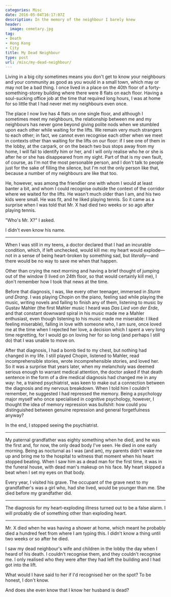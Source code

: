 ```yaml
---
categories: Misc
date: 2016-05-04T16:17:07Z
description: In the memory of the neighbour I barely knew
header:
  image: cemetary.jpg
tag:
- Death
- Hong Kong
- City
title: My Dead Neighbour
type: post
url: /misc/my-dead-neighbour/
---
```


Living in a big city sometimes means you don't get to know your neighbours and your community as good as you would in a small town, which may or may not be a bad thing. I once lived in a place on the 40th floor of a forty-something-storey building where there were 8 flats on each floor. Having a soul-sucking office job at the time that required long hours, I was at home for so little that I had never met my neighbours even once.

The place I now live has 4 flats on one single floor, and although I sometimes meet my neighbours, the relationship between me and my neighbours has never gone beyond giving polite nods when we stumbled upon each other while waiting for the lifts. We remain very much strangers to each other; in fact, we cannot even recognise each other when we meet in contexts other than waiting for the lifts on our floor: if I see one of them in the lobby, at the carpark, or on the beach two bus stops away from my home, I will fail to identify him or her, and I will only realise who he or she is after he or she has disappeared from my sight. Part of that is my own fault, of course, as I'm not the most personable person, and I don't talk to people just for the sake of filling the silence, but I'm not the only person like that, because a number of my neighbours are like that too.

He, however, was among the friendlier one with whom I would at least banter a bit, and whom I could recognise outside the context of the corridor where we waited for the lifts. He wasn't much older than I am, and his two kids were small. He was fit, and he liked playing tennis. So it came as a surprise when I was told that Mr. X had died two weeks or so ago after playing tennis.

"Who's Mr. X?" I asked.

I didn't even know his name.

***

When I was still in my teens, a doctor declared that I had an incurable condition, which, if left unchecked, would kill me: my heart would explode—not in a sense of being heart-broken by something sad, but *literally*—and there would be no way to save me when that happen.

Other than crying the next morning and having a brief thought of jumping out of the window (I lived on 24th floor, so that would certainly kill me), I don't remember how I took that news at the time.

Before that diagnosis, I was, like every other teenager, immersed in *Sturm und Drang*. I was playing Chopin on the piano, feeling sad while playing the music, writing novels and failing to finish any of them, listening to music by Gustav Mahler (the first Mahler music I heard was *Das Lied von der Erde*, and that constant downward spiral in his music made me a Mahler enthusiast, even though listening to his music made me miserable: I liked feeling miserable), falling in love with someone who, I am sure, once loved me at the time when I rejected her love, a decision which I spent a very long time regretting, for I would go on loving her for so long (and perhaps I still do) that I was unable to move on.

After that diagnosis, I had a bomb tied to my chest, but nothing had changed in my life. I still played Chopin, listened to Mahler, read incomprehensible stories, wrote incomprehensible stories, and loved her. So it was a surprise that years later, when my melancholy was deemed serious enough to warrant medical attention, the doctor asked if that death sentence in the form of a dire medical diagnosis had changed me in any way: he, a trained psychiatrist, was keen to make out a connection between the diagnosis and my nervous breakdown. When I told him I couldn't remember, he suggested I had repressed the memory. Being a psychology major myself who once specialised in cognitive psychology, however, I thought the idea of memory repression was bullshit: how could you distinguished between genuine repression and general forgetfulness anyway?

In the end, I stopped seeing the psychiatrist.

***

My paternal grandfather was eighty something when he died, and he was the first and, for now, the only dead body I've seen. He died in one early morning. Being as nocturnal as I was (and am), my parents didn't wake me up and bring me to the hospital to witness that moment when his heart stopped beating. When I saw him as a dead man for the first time, it was in the funeral house, with dead man's makeup on his face. My heart skipped a beat when I set my eyes on that body.

Every year, I visited his grave. The occupant of the grave next to my grandfather's was a girl who, had she lived, would be younger than me. She died before my grandfather did.

***

The diagnosis for my heart-exploding illness turned out to be a false alarm. I will probably die of something other than exploding heart.

***

Mr. X died when he was having a shower at home, which meant he probably died a hundred feet from where I am typing this. I didn't know a thing until two weeks or so after he died.

I saw my dead neighbour's wife and children in the lobby the day when I heard of his death. I couldn't recognise them, and they couldn't recognise me. I only realised who they were after they had left the building and I had got into the lift.

What would I have said to her if I'd recognised her on the spot? To be honest, I don't know.

And does she even know that I know her husband is dead?
